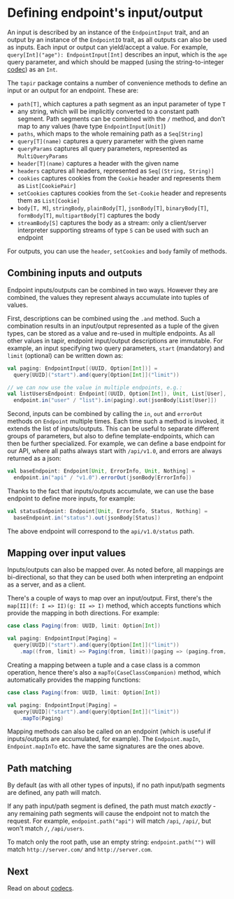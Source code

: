 # Defining endpoint's input/output

An input is described by an instance of the `EndpointInput` trait, and an output by an instance of the `EndpointIO` 
trait, as all outputs can also be used as inputs. Each input or output can yield/accept a value. For example, 
`query[Int]("age"): EndpointInput[Int]` describes an input, which is the `age` query parameter, and which should be 
mapped (using the string-to-integer [codec](codecs.html)) as an `Int`.

The `tapir` package contains a number of convenience methods to define an input or an output for an endpoint. 
These are:

* `path[T]`, which captures a path segment as an input parameter of type `T`
* any string, which will be implicitly converted to a constant path segment. Path segments can be combined with the `/` 
  method, and don't map to any values (have type `EndpointInput[Unit]`)
* `paths`, which maps to the whole remaining path as a `Seq[String]`
* `query[T](name)` captures a query parameter with the given name
* `queryParams` captures all query parameters, represented as `MultiQueryParams`
* `header[T](name)` captures a header with the given name
* `headers` captures all headers, represented as `Seq[(String, String)]`
* `cookies` captures cookies from the `Cookie` header and represents them as `List[CookiePair]` 
* `setCookies` captures cookies from the `Set-Cookie` header and represents them as `List[Cookie]` 
* `body[T, M]`, `stringBody`, `plainBody[T]`, `jsonBody[T]`, `binaryBody[T]`, `formBody[T]`, `multipartBody[T]` 
  captures the body
* `streamBody[S]` captures the body as a stream: only a client/server interpreter supporting streams of type `S` can be 
  used with such an endpoint

For outputs, you can use the `header`, `setCookies` and `body` family of methods.

## Combining inputs and outputs

Endpoint inputs/outputs can be combined in two ways. However they are combined, the values they represent always 
accumulate into tuples of values.

First, descriptions can be combined using the `.and` method. Such a combination results in an input/output represented 
as a tuple of the given types, can be stored as a value and re-used in multiple endpoints. As all other values in tapir, 
endpoint input/output descriptions are immutable. For example, an input specifying two query parameters, `start` 
(mandatory) and `limit` (optional) can be written down as:

```scala
val paging: EndpointInput[(UUID, Option[Int])] = 
  query[UUID]("start").and(query[Option[Int]]("limit"))

// we can now use the value in multiple endpoints, e.g.:
val listUsersEndpoint: Endpoint[(UUID, Option[Int]), Unit, List[User], Nothing] = 
  endpoint.in("user" / "list").in(paging).out(jsonBody[List[User]])
```

Second, inputs can be combined by calling the `in`, `out` and `errorOut` methods on `Endpoint` multiple times. Each time 
such a method is invoked, it extends the list of inputs/outputs. This can be useful to separate different groups of 
parameters, but also to define template-endpoints, which can then be further specialized. For example, we can define a 
base endpoint for our API, where all paths always start with `/api/v1.0`, and errors are always returned as a json:

```scala
val baseEndpoint: Endpoint[Unit, ErrorInfo, Unit, Nothing] =  
  endpoint.in("api" / "v1.0").errorOut(jsonBody[ErrorInfo])
```

Thanks to the fact that inputs/outputs accumulate, we can use the base endpoint to define more inputs, for example:

```scala
val statusEndpoint: Endpoint[Unit, ErrorInfo, Status, Nothing] = 
  baseEndpoint.in("status").out(jsonBody[Status])
```

The above endpoint will correspond to the `api/v1.0/status` path.

## Mapping over input values

Inputs/outputs can also be mapped over. As noted before, all mappings are bi-directional, so that they can be used both
when interpreting an endpoint as a server, and as a client.

There's a couple of ways to map over an input/output. First, there's the `map[II](f: I => II)(g: II => I)` method, 
which  accepts functions which provide the mapping in both directions. For example:

```scala
case class Paging(from: UUID, limit: Option[Int])

val paging: EndpointInput[Paging] = 
  query[UUID]("start").and(query[Option[Int]]("limit"))
    .map((from, limit) => Paging(from, limit))(paging => (paging.from, paging.limit))
```

Creating a mapping between a tuple and a case class is a common operation, hence there's also a 
`mapTo(CaseClassCompanion)` method, which automatically provides the mapping functions:

```scala
case class Paging(from: UUID, limit: Option[Int])

val paging: EndpointInput[Paging] = 
  query[UUID]("start").and(query[Option[Int]]("limit"))
    .mapTo(Paging)
```

Mapping methods can also be called on an endpoint (which is useful if inputs/outputs are accumulated, for example).
The `Endpoint.mapIn`, `Endpoint.mapInTo` etc. have the same signatures are the ones above.

## Path matching

By default (as with all other types of inputs), if no path input/path segments are defined, any path will match.

If any path input/path segment is defined, the path must match *exactly* - any remaining path segments will cause the
endpoint not to match the request. For example, `endpoint.path("api")` will match `/api`, `/api/`, but won't match
`/`, `/api/users`.

To match only the root path, use an empty string: `endpoint.path("")` will match `http://server.com/` and 
`http://server.com`.

## Next

Read on about [codecs](codecs.html).
